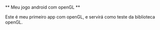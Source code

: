 ** Meu jogo android com openGL **

Este é meu primeiro app com openGL, e servirá como teste da biblioteca openGL.